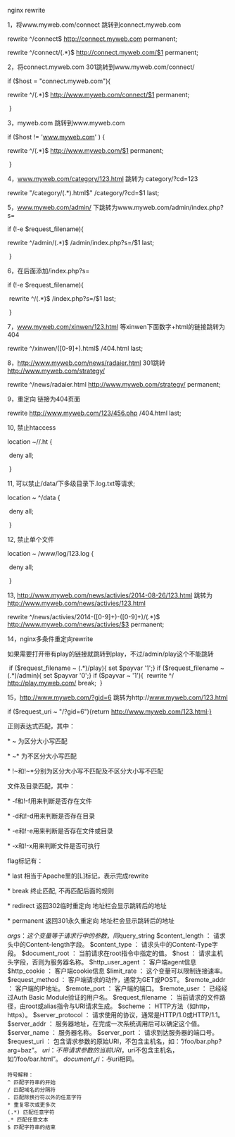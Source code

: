nginx rewrite

1，将www.myweb.com/connect 跳转到connect.myweb.com

rewrite ^/connect$ http://connect.myweb.com permanent;

rewrite ^/connect/(.*)$ http://connect.myweb.com/$1 permanent; 

2，将connect.myweb.com 301跳转到www.myweb.com/connect/ 

if ($host = "connect.myweb.com"){

rewrite ^/(.*)$ http://www.myweb.com/connect/$1 permanent;

​    } 

3，myweb.com 跳转到www.myweb.com

if ($host != 'www.myweb.com' ) { 

rewrite ^/(.*)$ http://www.myweb.com/$1 permanent; 

​    }

4，www.myweb.com/category/123.html 跳转为 category/?cd=123

rewrite "/category/(.*).html$" /category/?cd=$1 last;

5，www.myweb.com/admin/ 下跳转为www.myweb.com/admin/index.php?s=

if (!-e $request_filename){

rewrite ^/admin/(.*)$ /admin/index.php?s=/$1 last;

​    } 

6，在后面添加/index.php?s=

if (!-e $request_filename){

​    rewrite ^/(.*)$ /index.php?s=/$1 last;

​    } 

7，www.myweb.com/xinwen/123.html  等xinwen下面数字+html的链接跳转为404

rewrite ^/xinwen/([0-9]+)\.html$ /404.html last; 

8，http://www.myweb.com/news/radaier.html 301跳转 http://www.myweb.com/strategy/

rewrite ^/news/radaier.html http://www.myweb.com/strategy/ permanent;

9，重定向 链接为404页面

rewrite http://www.myweb.com/123/456.php /404.html last; 

10, 禁止htaccess

location ~//.ht {

​         deny all;

​     } 

11, 可以禁止/data/下多级目录下.log.txt等请求;

location ~ ^/data {

​     deny all;

​     }

12, 禁止单个文件

location ~ /www/log/123.log {

​      deny all;

​     }

 13, http://www.myweb.com/news/activies/2014-08-26/123.html 跳转为 http://www.myweb.com/news/activies/123.html

rewrite ^/news/activies/2014\-([0-9]+)\-([0-9]+)/(.*)$ http://www.myweb.com/news/activies/$3 permanent;

14，nginx多条件重定向rewrite

如果需要打开带有play的链接就跳转到play，不过/admin/play这个不能跳转

​        if ($request_filename ~ (.*)/play){ set $payvar '1';}
​        if ($request_filename ~ (.*)/admin){ set $payvar '0';}
​        if ($payvar ~ '1'){
​                rewrite ^/ http://play.myweb.com/ break;
​        }

15，http://www.myweb.com/?gid=6 跳转为http://www.myweb.com/123.html

 if ($request_uri ~ "/\?gid\=6"){return  http://www.myweb.com/123.html;}

正则表达式匹配，其中：

\* ~ 为区分大小写匹配

\* ~* 为不区分大小写匹配

\* !~和!~*分别为区分大小写不匹配及不区分大小写不匹配

文件及目录匹配，其中：

\* -f和!-f用来判断是否存在文件

\* -d和!-d用来判断是否存在目录

\* -e和!-e用来判断是否存在文件或目录

\* -x和!-x用来判断文件是否可执行

flag标记有：

\* last 相当于Apache里的[L]标记，表示完成rewrite

\* break 终止匹配, 不再匹配后面的规则

\* redirect 返回302临时重定向 地址栏会显示跳转后的地址

\* permanent 返回301永久重定向 地址栏会显示跳转后的地址

$args ：这个变量等于请求行中的参数，同$query_string
$content_length ： 请求头中的Content-length字段。
$content_type ： 请求头中的Content-Type字段。
$document_root ： 当前请求在root指令中指定的值。
$host ： 请求主机头字段，否则为服务器名称。
$http_user_agent ： 客户端agent信息
$http_cookie ： 客户端cookie信息
$limit_rate ： 这个变量可以限制连接速率。
$request_method ： 客户端请求的动作，通常为GET或POST。
$remote_addr ： 客户端的IP地址。
$remote_port ： 客户端的端口。
$remote_user ： 已经经过Auth Basic Module验证的用户名。
$request_filename ： 当前请求的文件路径，由root或alias指令与URI请求生成。
$scheme ： HTTP方法（如http，https）。
$server_protocol ： 请求使用的协议，通常是HTTP/1.0或HTTP/1.1。
$server_addr ： 服务器地址，在完成一次系统调用后可以确定这个值。
$server_name ： 服务器名称。
$server_port ： 请求到达服务器的端口号。
$request_uri ： 包含请求参数的原始URI，不包含主机名，如：”/foo/bar.php?arg=baz”。
$uri ： 不带请求参数的当前URI，$uri不包含主机名，如”/foo/bar.html”。
$document_uri ： 与$uri相同。

    符号解释：
    ^ 匹配字符串的开始
    / 匹配域名的分隔符
    . 匹配除换行符以外的任意字符
    * 重复零次或更多次
    (.*) 匹配任意字符
    .* 匹配任意文本
    $ 匹配字符串的结束
